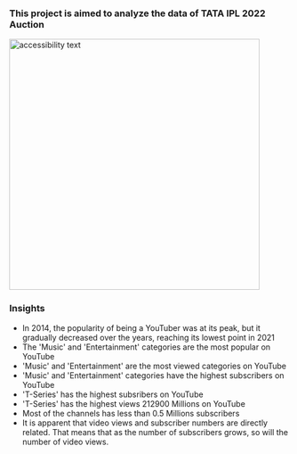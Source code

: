 ### This project is aimed to analyze the data of TATA IPL 2022   Auction

  <p align="left">
  <img src="https://uk.moyens.net/wp-content/uploads/2023/02/YouTube-will-charge-you-to-watch-videos-in-better-quality.jpg" width="450" alt="accessibility text">
</p>

### Insights
* In 2014, the popularity of being a YouTuber was at its peak, but it gradually decreased over the years, reaching its lowest point in 2021
* The 'Music' and 'Entertainment' categories are the most popular on YouTube
* 'Music' and 'Entertainment' are the most viewed categories on YouTube
* 'Music' and 'Entertainment' categories have the highest subscribers on YouTube
* 'T-Series' has the highest subsribers on YouTube
* 'T-Series' has the highest views 212900 Millions on YouTube
* Most of the channels has less than 0.5 Millions subscribers
* It is apparent that video views and subscriber numbers are directly related. That means that as the number of subscribers grows, so will the number of video views.
